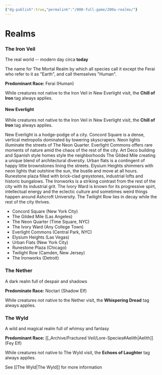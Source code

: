 ```yaml
---
{"dg-publish":true,"permalink":"/000-full-game/200a-realms/"}
---
```


# Realms

### The Iron Veil
The real world -- modern day circa **today**

The name for The Mortal Realm by which all species call it except the Ferai who refer to it as "Earth", and call themselves "Human".

**Predominant Race:** Ferai (Human)

While creatures not native to the Iron Veil in New Everlight visit, the **Chill of Iron** tag always applies.

#### New Everlight

While creatures not native to the Iron Veil in New Everlight visit, the **Chill of Iron** tag always applies.

New Everlight is a hodge-podge of a city. Concord Square is a dense, vertical metropolis dominated by towering skyscrapers.  Neon lights illuminate the streets of The Neon Quarter.  Everlight Commons offers rare moments of nature amid the chaos of the rest of the city. Art Deco building and Spanish style homes style the neighborhoods The Gilded Mile creating a unique blend of architectural diversity. Urban flats is a contingent of happy little brownstones lining the streets. Elysium Heights shimmers with neon lights that outshine the sun, the bustle and move at all hours. Runestone plaza filled with brick-clad greystones, industrial lofts and historic bungalows.  The Ironworks is a striking contrast from the rest of the city with its industrial grit. The Ivory Ward is known for its progressive spirt, intellectual energy and the eclectic culture and sometimes weird things happen around Ashcroft University. The Twilight Row lies in decay while the rest of the city thrives.

* Concord Square (New York City)
* The Gilded Mile (Las Angeles)
* The Neon Quarter (Time Square, NYC)
* The Ivory Ward (Any College Town)
* Everlight Commons (Central Park, NYC)
* Elysium Heights (Las Vegas)
* Urban Flats (New York City)
* Runestone Plaza (Chicago)
* Twilight Row (Camden, New Jersey)
* The Ironworks (Detroit)

### The Nether
A dark realm full of despair and shadows

**Predominate Race:** Noctari (Shadow Elf)

While creatures not native to the Nether visit, the **Whispering Dread** tag always applies.

### The Wyld
A wild and magical realm full of whimsy and fantasy

**Predominant Race:** [[_Archive/Fractured Veil/Lore-Species#Aelith\|Aelith]] (Fey Elf)

While creatures not native to The Wyld visit, the **Echoes of Laughter** tag always applies.

See [[The Wyld\|The Wyld]] for more information
